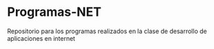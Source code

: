 # Programas-NET
Repositorio para los programas realizados en la clase de desarrollo de aplicaciones en internet 

